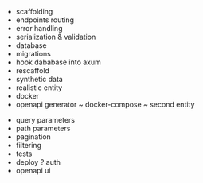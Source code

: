 + scaffolding
+ endpoints routing
+ error handling
+ serialization & validation
+ database
+ migrations
+ hook dababase into axum
+ rescaffold
+ synthetic data
+ realistic entity
+ docker
+ openapi generator
~ docker-compose
~ second entity
- query parameters
- path parameters
- pagination
- filtering
- tests
- deploy
? auth
- openapi ui
